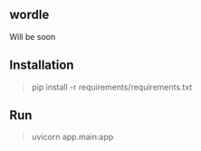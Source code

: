## wordle
Will be soon
## Installation
> pip install -r requirements/requirements.txt
## Run
> uvicorn app.main:app

<!--
docker build -t wordle-image .
docker run -d --name wordle-container -p 80:80 wordle-image
-->
